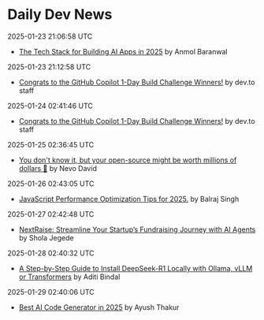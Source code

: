 # Daily Dev News

2025-01-23 21:06:58 UTC
- [The Tech Stack for Building AI Apps in 2025](https://dev.to/copilotkit/the-tech-stack-for-building-ai-apps-in-2025-12l9) by Anmol Baranwal

2025-01-23 21:12:58 UTC
- [Congrats to the GitHub Copilot 1-Day Build Challenge Winners!](https://dev.to/devteam/congrats-to-the-github-copilot-1-day-build-challenge-winners-4iok) by dev.to staff

2025-01-24 02:41:46 UTC
- [Congrats to the GitHub Copilot 1-Day Build Challenge Winners!](https://dev.to/devteam/congrats-to-the-github-copilot-1-day-build-challenge-winners-4iok) by dev.to staff

2025-01-25 02:36:45 UTC
- [You don't know it, but your open-source might be worth millions of dollars 🤑](https://dev.to/nevodavid/you-dont-know-it-but-your-open-source-might-be-worth-millions-of-dollars-47c) by Nevo David

2025-01-26 02:43:05 UTC
- [JavaScript Performance Optimization Tips for 2025.](https://dev.to/balrajola/javascript-performance-optimization-tips-for-2025-4h38) by Balraj Singh

2025-01-27 02:42:48 UTC
- [NextRaise: Streamline Your Startup’s Fundraising Journey with AI Agents](https://dev.to/sholajegede/nextraise-streamline-your-startups-fundraising-journey-with-ai-agents-3j85) by Shola Jegede

2025-01-28 02:40:32 UTC
- [A Step-by-Step Guide to Install DeepSeek-R1 Locally with Ollama, vLLM or Transformers](https://dev.to/nodeshiftcloud/a-step-by-step-guide-to-install-deepseek-r1-locally-with-ollama-vllm-or-transformers-44a1) by Aditi Bindal

2025-01-29 02:40:06 UTC
- [Best AI Code Generator in 2025](https://dev.to/potpie/best-ai-code-generator-in-2025-1poc) by Ayush Thakur

